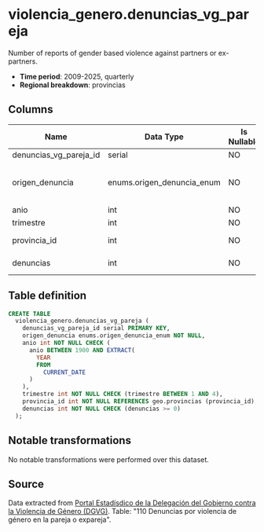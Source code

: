 # violencia_genero.denuncias_vg_pareja

Number of reports of gender based violence against partners or ex-partners.

- **Time period**: 2009-2025, quarterly
- **Regional breakdown**: provincias
  
## Columns

| Name | Data Type | Is Nullable | Description |
| --- | --- | --- | --- |
| denuncias_vg_pareja_id | serial | NO | primary key |
| origen_denuncia | enums.origen_denuncia_enum | NO | organization or person who reported the events |
| anio | int | NO | year |
| trimestre | int | NO | quarter |
| provincia_id | int | NO | references geo.provincias |
| denuncias | int | NO | number of reports |

## Table definition

```sql
CREATE TABLE
  violencia_genero.denuncias_vg_pareja (
    denuncias_vg_pareja_id serial PRIMARY KEY,
    origen_denuncia enums.origen_denuncia_enum NOT NULL,
    anio int NOT NULL CHECK (
      anio BETWEEN 1900 AND EXTRACT(
        YEAR
        FROM
          CURRENT_DATE
      )
    ),
    trimestre int NOT NULL CHECK (trimestre BETWEEN 1 AND 4),
    provincia_id int NOT NULL REFERENCES geo.provincias (provincia_id),
    denuncias int NOT NULL CHECK (denuncias >= 0)
  );
```

## Notable transformations
No notable transformations were performed over this dataset.

## Source
Data extracted from <a href="https://estadisticasviolenciagenero.igualdad.gob.es/" target="_blank">Portal Estadísdico de la Delegación del Gobierno contra la Violencia de Género (DGVG)</a>. Table: "110 Denuncias por violencia de género en la pareja o expareja".
